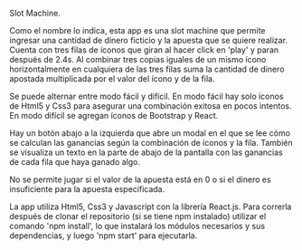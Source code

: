 Slot Machine.

 Como el nombre lo indica, esta app es una slot machine que permite ingresar una cantidad de dinero ficticio y la apuesta que se quiere realizar. Cuenta con tres filas de íconos que giran al hacer click en 'play' y paran después de 2.4s. Al combinar tres copias iguales de un mismo ícono horizontalmente en cualquiera de las tres filas suma la cantidad de dinero apostada multiplicada por el valor del ícono y de la fila.

 Se puede alternar entre modo fácil y difícil. En modo fácil hay solo íconos de Html5 y Css3 para asegurar una combinación exitosa en pocos intentos. En modo difícil se agregan íconos de Bootstrap y React.
 
 Hay un botón abajo a la izquierda que abre un modal en el que se lee cómo se calculan las ganancias según la combinación de íconos y la fila. También se visualiza un texto en la parte de abajo de la pantalla con las ganancias de cada fila que haya ganado algo.
 
  No se permite jugar si el valor de la apuesta está en 0 o si el dinero es insuficiente para la apuesta especificada.
  
 La app utiliza Html5, Css3 y Javascript con la librería React.js. Para correrla después de clonar el repositorio (si se tiene npm instalado) utilizar el comando 'npm install', lo que instalará los módulos necesarios y sus dependencias, y luego 'npm start' para ejecutarla.
